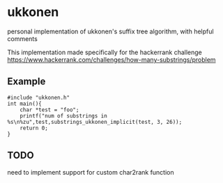 # ukkonen
personal implementation of ukkonen's suffix tree algorithm, with helpful comments

This implementation made specifically for the hackerrank challenge https://www.hackerrank.com/challenges/how-many-substrings/problem

## Example


    #include "ukkonen.h"
    int main(){
        char *test = "foo";
        printf("num of substrings in %s\n%zu",test,substrings_ukkonen_implicit(test, 3, 26));
        return 0;
    }


## TODO
need to implement support for custom char2rank function
